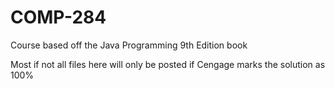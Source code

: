 # COMP-284
Course based off the Java Programming 9th Edition book

Most if not all files here will only be posted if Cengage marks the solution as 100%
